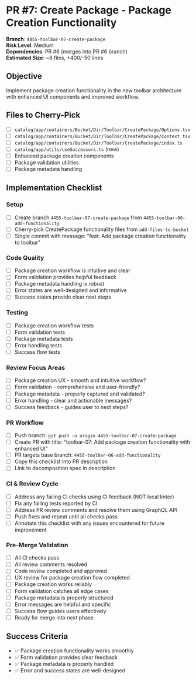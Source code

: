 <!-- markdownlint-disable line-length -->
# PR #7: Create Package - Package Creation Functionality

**Branch**: `4455-toolbar-07-create-package`  
**Risk Level**: Medium  
**Dependencies**: PR #6 (merges into PR #6 branch)  
**Estimated Size**: ~8 files, +400/-50 lines

## Objective

Implement package creation functionality in the new toolbar architecture with enhanced UI components and improved workflow.

## Files to Cherry-Pick

- [ ] `catalog/app/containers/Bucket/Dir/Toolbar/CreatePackage/Options.tsx`
- [ ] `catalog/app/containers/Bucket/Dir/Toolbar/CreatePackage/Context.tsx`
- [ ] `catalog/app/containers/Bucket/Dir/Toolbar/CreatePackage/index.ts`
- [ ] `catalog/app/utils/useSuccessors.ts` (new)
- [ ] Enhanced package creation components
- [ ] Package validation utilities
- [ ] Package metadata handling

## Implementation Checklist

### Setup

- [ ] Create branch `4455-toolbar-07-create-package` from `4455-toolbar-06-add-functionality`
- [ ] Cherry-pick CreatePackage functionality files from `add-files-to-bucket`
- [ ] Single commit with message: "feat: Add package creation functionality to toolbar"

### Code Quality

- [ ] Package creation workflow is intuitive and clear
- [ ] Form validation provides helpful feedback
- [ ] Package metadata handling is robust
- [ ] Error states are well-designed and informative
- [ ] Success states provide clear next steps

### Testing

- [ ] Package creation workflow tests
- [ ] Form validation tests
- [ ] Package metadata tests
- [ ] Error handling tests
- [ ] Success flow tests

### Review Focus Areas

- [ ] Package creation UX - smooth and intuitive workflow?
- [ ] Form validation - comprehensive and user-friendly?
- [ ] Package metadata - properly captured and validated?
- [ ] Error handling - clear and actionable messages?
- [ ] Success feedback - guides user to next steps?

### PR Workflow

- [ ] Push branch: `git push -u origin 4455-toolbar-07-create-package`
- [ ] Create PR with title: "toolbar-07: Add package creation functionality with enhanced UI"
- [ ] PR targets base branch: `4455-toolbar-06-add-functionality`
- [ ] Copy this checklist into PR description
- [ ] Link to decomposition spec in description

### CI & Review Cycle

- [ ] Address any failing CI checks using CI feedback (NOT local linter)
- [ ] Fix any failing tests reported by CI
- [ ] Address PR review comments and resolve them using GraphQL API
- [ ] Push fixes and repeat until all checks pass
- [ ] Annotate this checklist with any issues encountered for future improvement

### Pre-Merge Validation

- [ ] All CI checks pass
- [ ] All review comments resolved
- [ ] Code review completed and approved
- [ ] UX review for package creation flow completed
- [ ] Package creation works reliably
- [ ] Form validation catches all edge cases
- [ ] Package metadata is properly structured
- [ ] Error messages are helpful and specific
- [ ] Success flow guides users effectively
- [ ] Ready for merge into next phase

## Success Criteria

- ✅ Package creation functionality works smoothly
- ✅ Form validation provides clear feedback
- ✅ Package metadata is properly handled
- ✅ Error and success states are well-designed
